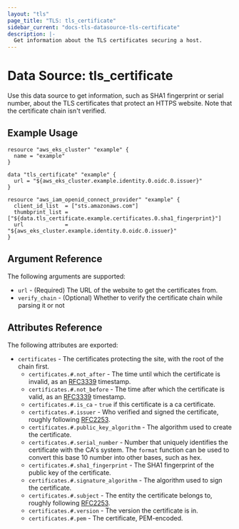 ```yaml
---
layout: "tls"
page_title: "TLS: tls_certificate"
sidebar_current: "docs-tls-datasource-tls-certificate"
description: |-
  Get information about the TLS certificates securing a host.
---
```


# Data Source: tls_certificate

Use this data source to get information, such as SHA1 fingerprint or serial number, about the TLS certificates that
protect an HTTPS website. Note that the certificate chain isn't verified.

## Example Usage

```hcl
resource "aws_eks_cluster" "example" {
  name = "example"
}

data "tls_certificate" "example" {
  url = "${aws_eks_cluster.example.identity.0.oidc.0.issuer}"
}

resource "aws_iam_openid_connect_provider" "example" {
  client_id_list  = ["sts.amazonaws.com"]
  thumbprint_list = ["${data.tls_certificate.example.certificates.0.sha1_fingerprint}"]
  url             = "${aws_eks_cluster.example.identity.0.oidc.0.issuer}"
}
```

## Argument Reference

The following arguments are supported:

* `url` - (Required) The URL of the website to get the certificates from.
* `verify_chain` - (Optional) Whether to verify the certificate chain while parsing it or not


## Attributes Reference

The following attributes are exported:

* `certificates` - The certificates protecting the site, with the root of the chain first.
    * `certificates.#.not_after` - The time until which the certificate is invalid, as an
    [RFC3339](https://tools.ietf.org/html/rfc3339) timestamp.
    * `certificates.#.not_before` - The time after which the certificate is valid, as an
    [RFC3339](https://tools.ietf.org/html/rfc3339) timestamp.
    * `certificates.#.is_ca` - `true` if this certificate is a ca certificate.
    * `certificates.#.issuer` - Who verified and signed the certificate, roughly following
    [RFC2253](https://tools.ietf.org/html/rfc2253).
    * `certificates.#.public_key_algorithm` - The algorithm used to create the certificate.
    * `certificates.#.serial_number` - Number that uniquely identifies the certificate with the CA's system. The `format`
    function can be used to convert this base 10 number into other bases, such as hex.
    * `certificates.#.sha1_fingerprint` - The SHA1 fingerprint of the public key of the certificate.
    * `certificates.#.signature_algorithm` - The algorithm used to sign the certificate.
    * `certificates.#.subject` - The entity the certificate belongs to, roughly following
    [RFC2253](https://tools.ietf.org/html/rfc2253).
    * `certificates.#.version` - The version the certificate is in.
     * `certificates.#.pem` - The certificate, PEM-encoded.
